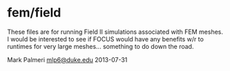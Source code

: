 fem/field
=========

These files are for running Field II simulations associated with FEM meshes.  I
would be interested to see if FOCUS would have any benefits w/r to runtimes for
very large meshes... something to do down the road.

Mark Palmeri
mlp6@duke.edu
2013-07-31

